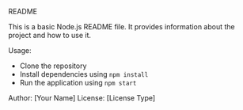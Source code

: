 README

This is a basic Node.js README file.
It provides information about the project and how to use it.

Usage:

- Clone the repository
- Install dependencies using `npm install`
- Run the application using `npm start`

Author: [Your Name]
License: [License Type]

